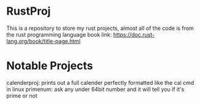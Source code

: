 # RustProj
This is a repository to store my rust projects, almost all of the code is from the rust programming
language book link: https://doc.rust-lang.org/book/title-page.html
# Notable Projects
calenderproj: prints out a full calender perfectly formatted like the cal cmd in linux
primenum: ask any under 64bit number and it will tell you if it's prime or not

